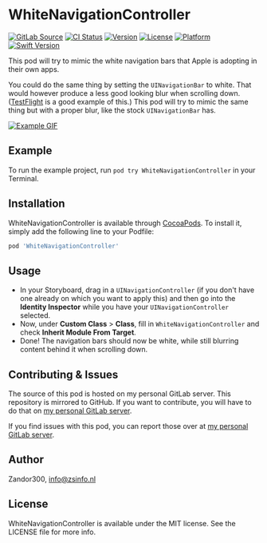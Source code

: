 # WhiteNavigationController

[![GitLab Source](http://img.shields.io/badge/source-GitLab-%23292961.svg)](https://git.zsinfo.nl/Zandor300/WhiteNavigationController)
[![CI Status](https://git.zsinfo.nl/Zandor300/WhiteNavigationController/badges/master/build.svg)](https://git.zsinfo.nl/Zandor300/WhiteNavigationController/pipelines)
[![Version](https://img.shields.io/cocoapods/v/WhiteNavigationController.svg?style=flat)](https://cocoapods.org/pods/WhiteNavigationController)
[![License](https://img.shields.io/cocoapods/l/WhiteNavigationController.svg?style=flat)](https://git.zsinfo.nl/Zandor300/WhiteNavigationController/blob/master/LICENSE)
[![Platform](https://img.shields.io/cocoapods/p/WhiteNavigationController.svg?style=flat)](https://cocoapods.org/pods/WhiteNavigationController)
[![Swift Version](https://img.shields.io/badge/swift-5.0-orange.svg)](https://git.zsinfo.nl/Zandor300/WhiteNavigationController)

This pod will try to mimic the white navigation bars that Apple is adopting in their own apps.

You could do the same thing by setting the `UINavigationBar` to white. That would however produce a less good looking blur when scrolling down. ([TestFlight](https://itunes.apple.com/us/app/testflight/id899247664) is a good example of this.) This pod will try to mimic the same thing but with a proper blur, like the stock `UINavigationBar` has.

[![Example GIF](https://git.zsinfo.nl/Zandor300/WhiteNavigationController/raw/master/Example/example.gif)](https://git.zsinfo.nl/Zandor300/WhiteNavigationController/blob/master/Example/example.gif)

## Example

To run the example project, run `pod try WhiteNavigationController` in your Terminal.

## Installation

WhiteNavigationController is available through [CocoaPods](https://cocoapods.org). To install
it, simply add the following line to your Podfile:

```ruby
pod 'WhiteNavigationController'
```

## Usage

* In your Storyboard, drag in a `UINavigationController` (if you don't have one already on which you want to apply this) and then go into the **Identity Inspector** while you have your `UINavigationController` selected.
* Now, under **Custom Class** > **Class**, fill in `WhiteNavigationController` and check **Inherit Module From Target**.
* Done! The navigation bars should now be white, while still blurring content behind it when scrolling down.

## Contributing & Issues

The source of this pod is hosted on my personal GitLab server. This repository is mirrored to GitHub. If you want to contribute, you will have to do that on [my personal GitLab server](https://git.zsinfo.nl/Zandor300/WhiteNavigationController).

If you find issues with this pod, you can report those over at [my personal GitLab server](https://git.zsinfo.nl/Zandor300/WhiteNavigationController).

## Author

Zandor300, info@zsinfo.nl

## License

WhiteNavigationController is available under the MIT license. See the LICENSE file for more info.
